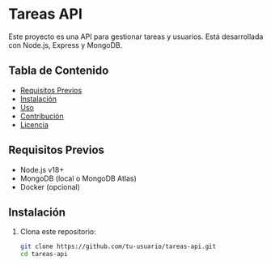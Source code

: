 # Tareas API

Este proyecto es una API para gestionar tareas y usuarios. Está desarrollada con Node.js, Express y MongoDB.

## Tabla de Contenido
- [Requisitos Previos](#requisitos-previos)
- [Instalación](#instalación)
- [Uso](#uso)
- [Contribución](#contribución)
- [Licencia](#licencia)

## Requisitos Previos
- Node.js v18+
- MongoDB (local o MongoDB Atlas)
- Docker (opcional)

## Instalación

1. Clona este repositorio:
   ```bash
   git clone https://github.com/tu-usuario/tareas-api.git
   cd tareas-api
   
